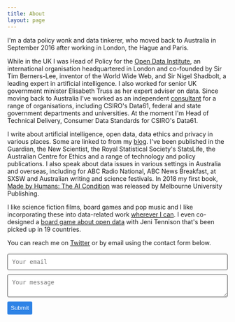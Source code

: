 ```yaml
---
title: About
layout: page
---
```

<!-- ![Profile Image]({{ site.url }}/{{ site.picture }}) -->

I'm a data policy wonk and data tinkerer, who moved back to Australia in September 2016 after working in London, the Hague and Paris.

While in the UK I was Head of Policy for the [Open Data Institute](https://theodi.org/), an international organisation headquartered in London and co-founded by Sir Tim Berners-Lee, inventor of the World Wide Web, and Sir Nigel Shadbolt, a leading expert in artificial intelligence. I also worked for senior UK government minister Elisabeth Truss as her expert adviser on data. Since moving back to Australia I've worked as an independent [consultant](http://ellenbroad.com/consulting) for a range of organisations, including CSIRO's Data61, federal and state government departments and universities. At the moment I'm Head of Technical Delivery, Consumer Data Standards for CSIRO's Data61.

I write about artificial intelligence, open data, data ethics and privacy in various places. Some are linked to from my [blog](http://ellenbroad.com/blog/). I've been published in the Guardian, the New Scientist, the Royal Statistical Society's StatsLife, the Australian Centre for Ethics and a range of technology and policy publications. I also speak about data issues in various settings in Australia and overseas, including for ABC Radio National, ABC News Breakfast, at SXSW and Australian writing and science festivals. In 2018 my first book, [Made by Humans: The AI Condition](https://www.mup.com.au/books/9780522873313-made-by-humans) was released by Melbourne University Publishing. 

I like science fiction films, board games and pop music and I like incorporating these into data-related work [wherever I can](https://twitter.com/peterkwells/status/609727042855268352?ref_src=twsrc%5Etfw). I even co-designed a [board game about open data](http://theodi.org/news/you-can-now-buy-your-own-copy-of-datopolis-the-open-data-board-game) with Jeni Tennison that's been picked up in 19 countries.

You can reach me on [Twitter](https://twitter.com/ellenbroad) or by email using the contact form below.

<form method="POST" action="https://formspree.io/ellen@ellenbroad.com">
  <input type="email" name="_replyto" placeholder="Your email">
  <textarea name="message" placeholder="Your message"></textarea>
  <input type="submit">
</form>

<style>
form input[type="email"], form textarea {
    width: 100%;
    vertical-align: middle;
    margin-top: 0.25em;
    margin-bottom: 0.5em;
    padding: 0.75em;
    font-family: monospace, sans-serif;
    font-weight: lighter;
    border-style: solid;
    border-color: #444;
    outline-color: #2e83e6;
    border-width: 1px;
    border-radius: 3px;
    transition: box-shadow .2s ease;
}

form input[type="submit"] {
    outline: none;
    color: white;
    background-color: #2e83e6;
    border-radius: 3px;
    padding: 0.5em;
    margin: 0.25em 0 0 0;
    border: 1px solid transparent;
    height: auto;
}
</style>
